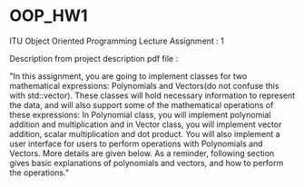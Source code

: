 # OOP_HW1
ITU Object Oriented Programming Lecture Assignment : 1

Description from project description pdf file :

"In this assignment, you are going to implement classes for two mathematical expressions: Polynomials and Vectors(do not confuse this with std::vector). These classes will hold necessary information to represent the data, and will also support some of the mathematical operations of these expressions: In Polynomial class, you will implement polynomial addition and multiplication and in Vector class, you will implement vector addition, scalar multiplication and dot product. You will also implement a user interface for users to perform operations with Polynomials and Vectors. More details are given below. As a reminder, following section gives basic explanations of polynomials and vectors, and how to perform the operations."
